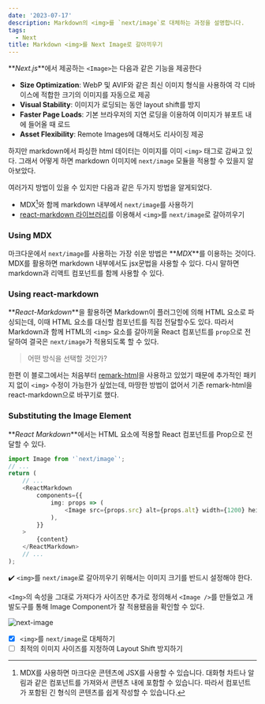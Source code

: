```yaml
---
date: '2023-07-17'
description: Markdown의 <img>를 `next/image`로 대체하는 과정을 설명합니다.
tags:
  - Next
title: Markdown <img>를 Next Image로 갈아끼우기
---
```


**_Next.js_**에서 제공하는 `<Image>`는 다음과 같은 기능을 제공한다

- **Size Optimization**: WebP 및 AVIF와 같은 최신 이미지 형식을 사용하여 각 디바이스에 적합한 크기의 이미지를 자동으로 제공
- **Visual Stability**: 이미지가 로딩되는 동안 layout shift를 방지
- **Faster Page Loads**: 기본 브라우저의 지연 로딩을 이용하여 이미지가 뷰포트 내에 들어올 때 로드
- **Asset Flexibility**: Remote Images에 대해서도 리사이징 제공

하지만 markdown에서 파싱한 html 데이터는 이미지를 이미 `<img>` 태그로 감싸고 있다. 그래서 어떻게 하면 markdown 이미지에 `next/image` 모듈을 적용할 수 있을지 알아보았다.

여러가지 방법이 있을 수 있지만 다음과 같은 두가지 방법을 알게되었다.

- MDX[^1]와 함께 markdown 내부에서 `next/image`를 사용하기
- [react-markdown 라이브러리](https://github.com/remarkjs/react-markdown)를 이용해서 `<img>`를 `next/image`로 갈아끼우기

### Using MDX

마크다운에서 `next/image`를 사용하는 가장 쉬운 방법은 **_MDX_**를 이용하는 것이다. MDX를 활용하면 markdown 내부에서도 jsx문법을 사용할 수 있다. 다시 말하면 markdown과 리액트 컴포넌트를 함께 사용할 수 있다.

### Using react-markdown

**_React-Markdown_**을 활용하면 Markdown이 플러그인에 의해 HTML 요소로 파싱되는데, 이때 HTML 요소를 대신할 컴포넌트를 직접 전달할수도 있다. 따라서 Markdown과 함께 HTML의 `<img>` 요소를 갈아끼울 React 컴포넌트를 `prop`으로 전달하여 결국은 `next/image`가 적용되도록 할 수 있다.

> 어떤 방식을 선택할 것인가?

한편 이 블로그에서는 처음부터 [remark-html](https://github.com/remarkjs/remark-html)을 사용하고 있었기 때문에 추가적인 패키지 없이 `<img>` 수정이 가능한가 싶었는데, 마땅한 방법이 없어서 기존 remark-html을 react-markdown으로 바꾸기로 했다.

### Substituting the Image Element

**_React Markdown_**에서는 HTML 요소에 적용할 React 컴포넌트를 Prop으로 전달할 수 있다.

```ts
import Image from '`next/image`';
// ...
return (
	// ...
	<ReactMarkdown
		components={{
			img: props => (
				<Image src={props.src} alt={props.alt} width={1200} height={200} />
			),
		}}
	>
		{content}
	</ReactMarkdown>
	// ...
);
```

✔️ `<img>`를 `next/image`로 갈아끼우기 위해서는 이미지 크기를 반드시 설정해야 한다.

`<Img>`의 속성을 그대로 가져다가 사이즈만 추가로 정의해서 `<Image />`를 만들었고 개발도구를 통해 Image Component가 잘 적용됐음을 확인할 수 있다.

![next-image](/imgs/react-markdown01.png)

- [x] `<img>`를 `next/image`로 대체하기
- [ ] 최적의 이미지 사이즈를 지정하여 Layout Shift 방지하기

[^1]: MDX를 사용하면 마크다운 콘텐츠에 JSX를 사용할 수 있습니다. 대화형 차트나 알림과 같은 컴포넌트를 가져와서 콘텐츠 내에 포함할 수 있습니다. 따라서 컴포넌트가 포함된 긴 형식의 콘텐츠를 쉽게 작성할 수 있습니다.
